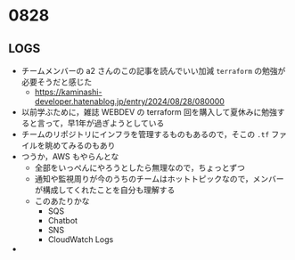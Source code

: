 # 0828

## LOGS

* チームメンバーの a2 さんのこの記事を読んでいい加減 `terraform` の勉強が必要そうだと感じた
  * https://kaminashi-developer.hatenablog.jp/entry/2024/08/28/080000
* 以前学ぶために，雑誌 WEBDEV の terraform 回を購入して夏休みに勉強すると言って，早1年が過ぎようとしている
* チームのリポジトリにインフラを管理するものもあるので，そこの `.tf` ファイルを眺めてみるのもあり
* つうか，AWS もやらんとな
  * 全部をいっぺんにやろうとしたら無理なので，ちょっとずつ
  * 通知や監視周りが今のうちのチームはホットトピックなので，メンバーが構成してくれたことを自分も理解する
  * このあたりかな
    * SQS
    * Chatbot
    * SNS
    * CloudWatch Logs
*